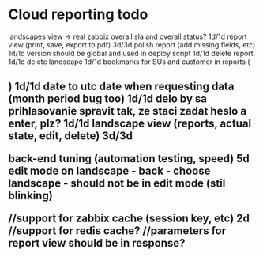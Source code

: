 # Cloud reporting todo

landscapes view -> real zabbix overall sla and overall status?    1d/1d
report view (print, save, export to pdf)   3d/3d
polish report (add missing fields, etc)   1d/1d
version should be global and used in deploy script    1d/1d
delete report     1d/1d
delete landscape  1d/1d
bookmarks for SUs and customer in reports (<h2>) 1d/1d
date to utc date when requesting data (month period bug too)  1d/1d
delo by sa prihlasovanie spravit tak, ze staci zadat heslo a enter, plz?  1d/1d
landscape view (reports, actual state, edit, delete)   3d/3d

back-end tuning (automation testing, speed)   5d
edit mode on landscape - back - choose landscape - should not be in edit mode (stil blinking)

//support for zabbix cache (session key, etc)   2d
//support for redis cache?
//parameters for report view should be in response?
